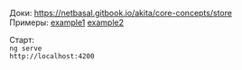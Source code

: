 Доки: https://netbasal.gitbook.io/akita/core-concepts/store  
Примеры:
[example1](https://stackblitz.com/edit/angular-akita-thomasvht?file=src%2Fapp%2Fstatemanagement%2Ftodos.query.ts)
[example2](https://stackblitz.com/edit/akita-todos-app?file=src%2Fapp%2Ftodos%2Ffilter%2Ffilter.model.ts)

Старт:  
`ng serve`  
`http://localhost:4200`
